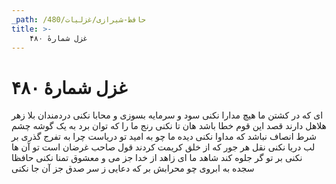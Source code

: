 ```yaml
---
_path: /حافظ-شیرازی/غزلیات/480
title: >-
    غزل شمارهٔ ۴۸۰
---
```

# غزل شمارهٔ ۴۸۰

ای که در کشتن ما هیچ مدارا نکنی
سود و سرمایه بسوزی و محابا نکنی
دردمندان بلا زهر هلاهل دارند
قصد این قوم خطا باشد هان تا نکنی
رنج ما را که توان برد به یک گوشه چشم
شرط انصاف نباشد که مداوا نکنی
دیده ما چو به امید تو دریاست چرا
به تفرج گذری بر لب دریا نکنی
نقل هر جور که از خلق کریمت کردند
قول صاحب غرضان است تو آن ها نکنی
بر تو گر جلوه کند شاهد ما ای زاهد
از خدا جز می و معشوق تمنا نکنی
حافظا سجده به ابروی چو محرابش بر
که دعایی ز سر صدق جز آن جا نکنی
